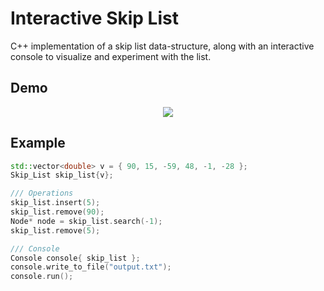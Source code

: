 # Interactive Skip List 

C++ implementation of a skip list data-structure, along with an interactive console to visualize and experiment with the list.

## Demo
<p align="center">
    <img src='https://user-images.githubusercontent.com/63466463/151427495-beff78d5-ede2-47df-b747-568371504a0c.gif'>
</p>

## Example
```cpp
std::vector<double> v = { 90, 15, -59, 48, -1, -28 };
Skip_List skip_list{v};

/// Operations
skip_list.insert(5);
skip_list.remove(90);
Node* node = skip_list.search(-1);
skip_list.remove(5);

/// Console
Console console{ skip_list };
console.write_to_file("output.txt");
console.run();
```